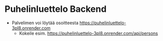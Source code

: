 # Puhelinluettelo Backend
- Palvelimen voi löytää osoitteesta https://puhelinluettelo-3pl8.onrender.com
  - Kokeile esim. https://puhelinluettelo-3pl8.onrender.com/api/persons